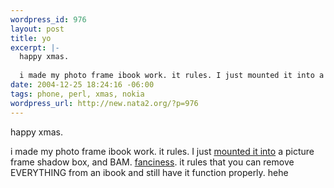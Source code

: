 ```yaml
--- 
wordpress_id: 976
layout: post
title: yo
excerpt: |-
  happy xmas.
  
  i made my photo frame ibook work. it rules. I just mounted it into a picture frame shadow box, and BAM. fanciness. it rules that you can remove EVERYTHING from an ibook and still h...
date: 2004-12-25 18:24:16 -06:00
tags: phone, perl, xmas, nokia
wordpress_url: http://new.nata2.org/?p=976
---
```

happy xmas.

i made my photo frame ibook work. it rules. I just <a href="http://nata2.info/pictures/misc/phone_camera/nokia_6600/251220041531/Nokia6600(148).jpg">mounted it into</a> a picture frame shadow box, and BAM. <a href="http://nata2.info/pictures/misc/phone_camera/nokia_6600/251220041531/Nokia6600(144).jpg">fanciness</a>. it rules that you can remove EVERYTHING from an ibook and still have it function properly. hehe
